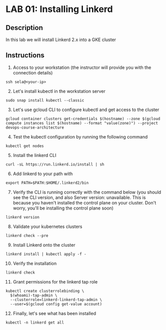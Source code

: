 # LAB 01: Installing Linkerd

## Description

In this lab we will install Linkerd 2.x into a GKE cluster

## Instructions

1. Access to your workstation (the instructor will provide you with the connection details)

```
ssh sela@<your-ip>
```

2. Let's install kubectl in the workstation server

```
sudo snap install kubectl --classic
```

3. Let's use gcloud CLI to configure kubectl and get access to the cluster

```
gcloud container clusters get-credentials $(hostname) --zone $(gcloud compute instances list $(hostname) --format "value(zone)") --project devops-course-architecture
```

4. Test the kubectl configuration by running the following command

```
kubectl get nodes
```

5. Install the linkerd CLI

```
curl -sL https://run.linkerd.io/install | sh
```

6. Add linkerd to your path with

```
export PATH=$PATH:$HOME/.linkerd2/bin
```

7. Verify the CLI is running correctly with the command below (you should see the CLI version, and also Server version: unavailable. This is because you haven't installed the control plane on your cluster. Don't worry, you'll be installing the control plane soon)

```
linkerd version
```

8. Validate your kubernetes clusters

```
linkerd check --pre
```

9. Install Linkerd onto the cluster

```
linkerd install | kubectl apply -f -
```

10. Verify the installation

```
linkerd check
```

11. Grant permissions for the linkerd tap role

```
kubectl create clusterrolebinding \
  $(whoami)-tap-admin \
  --clusterrole=linkerd-linkerd-tap-admin \
  --user=$(gcloud config get-value account)
```

12. Finally, let's see what has been installed

```
kubectl -n linkerd get all
```
